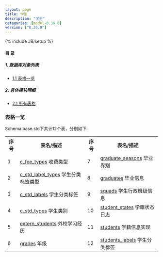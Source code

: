 ```yaml
---
layout: page
title: 学生 
description: "学生"
categories: [model-0.36.0]
version: ["0.36.0"]
---
```

{% include JB/setup %}

#### 目 录

##### 1. 数据库对象列表
  * [1.1 表格一览](index.html#表格一览)

##### 2. 具体模块明细
* [2.1 所有表格](/model/base/std/core.html)

### 表格一览
Schema base.std下共计12个表，分别如下:

<table class="table table-bordered table-striped table-condensed">
  <tr>
    <th class="info_header text-center">序号</th>
    <th class="info_header">表名/描述</th>
    <th class="info_header text-center">序号</th>
    <th class="info_header">表名/描述</th>
  </tr>
  <tr>
    <td>1</td>
    <td><a href="/model/base/std/core.html#表格-c_fee_types-收费类型">c_fee_types</a> 收费类型</td>
    <td>7</td>
    <td><a href="/model/base/std/core.html#表格-graduate_seasons-毕业界别">graduate_seasons</a> 毕业界别</td>
  </tr>
  <tr>
    <td>2</td>
    <td><a href="/model/base/std/core.html#表格-c_std_label_types-学生分类标签类型">c_std_label_types</a> 学生分类标签类型</td>
    <td>8</td>
    <td><a href="/model/base/std/core.html#表格-graduates-毕业信息">graduates</a> 毕业信息</td>
  </tr>
  <tr>
    <td>3</td>
    <td><a href="/model/base/std/core.html#表格-c_std_labels-学生分类标签">c_std_labels</a> 学生分类标签</td>
    <td>9</td>
    <td><a href="/model/base/std/core.html#表格-squads-学生行政班级信息">squads</a> 学生行政班级信息</td>
  </tr>
  <tr>
    <td>4</td>
    <td><a href="/model/base/std/core.html#表格-c_std_types-学生类别">c_std_types</a> 学生类别</td>
    <td>10</td>
    <td><a href="/model/base/std/core.html#表格-student_states-学籍状态日志">student_states</a> 学籍状态日志</td>
  </tr>
  <tr>
    <td>5</td>
    <td><a href="/model/base/std/core.html#表格-extern_students-外校学习经历">extern_students</a> 外校学习经历</td>
    <td>11</td>
    <td><a href="/model/base/std/core.html#表格-students-学籍信息实现">students</a> 学籍信息实现</td>
  </tr>
  <tr>
    <td>6</td>
    <td><a href="/model/base/std/core.html#表格-grades-年级">grades</a> 年级</td>
    <td>12</td>
    <td><a href="/model/base/std/core.html#表格-students_labels-学生分类标签">students_labels</a> 学生分类标签</td>
  </tr>
</table>

